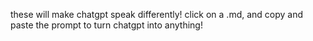 these will make chatgpt speak differently!
click on a .md, and copy and paste the prompt to turn chatgpt into anything!
